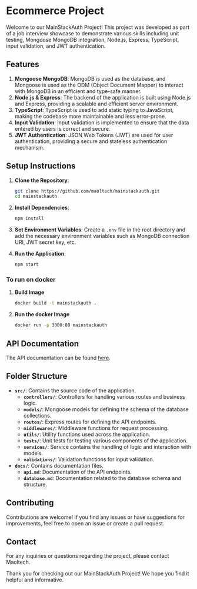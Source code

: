 # Ecommerce Project

Welcome to our MainStackAuth Project! This project was developed as part of a job interview showcase to demonstrate various skills including unit testing, Mongoose MongoDB integration, Node.js, Express, TypeScript, input validation, and JWT authentication.

## Features

1. **Mongoose MongoDB**: MongoDB is used as the database, and Mongoose is used as the ODM (Object Document Mapper) to interact with MongoDB in an efficient and type-safe manner.
2. **Node.js & Express**: The backend of the application is built using Node.js and Express, providing a scalable and efficient server environment.
3. **TypeScript**: TypeScript is used to add static typing to JavaScript, making the codebase more maintainable and less error-prone.
4. **Input Validation**: Input validation is implemented to ensure that the data entered by users is correct and secure.
5. **JWT Authentication**: JSON Web Tokens (JWT) are used for user authentication, providing a secure and stateless authentication mechanism.
<!-- 6. **Wallet Creation**: Users can create wallets to manage their funds securely within the application.
7. **Product Store**: The application includes features for the creation and management of a product store, allowing users to buy and sell products. -->

## Setup Instructions

1. **Clone the Repository**: 
    ```bash
    git clone https://github.com/maoltech/mainstackauth.git
    cd mainstackauth
    ```

2. **Install Dependencies**: 
    ```bash
    npm install
    ```

3. **Set Environment Variables**: 
    Create a `.env` file in the root directory and add the necessary environment variables such as MongoDB connection URI, JWT secret key, etc.

4. **Run the Application**: 
    ```bash
    npm start
    ```

### To run on docker
1. **Build Image**
    ```bash
    docker build -t mainstackauth .
    ```
2. **Run the docker Image**
    ```bash
    docker run -p 3000:80 mainstackauth
    ```

## API Documentation

The API documentation can be found [here](<https://documenter.getpostman.com/view/17573483/2sA35Ba43G>).

## Folder Structure

- **`src/`**: Contains the source code of the application.
  - **`controllers/`**: Controllers for handling various routes and business logic.
  - **`models/`**: Mongoose models for defining the schema of the database collections.
  - **`routes/`**: Express routes for defining the API endpoints.
  - **`middlewares/`**: Middleware functions for request processing.
  - **`utils/`**: Utility functions used across the application.
  - **`tests/`**: Unit tests for testing various components of the application.
  - **`services/`**: Service contains the handling of logic and interaction with models.
  - **`validations/`**: Validation functions for input validation.
- **`docs/`**: Contains documentation files.
  - **`api.md`**: Documentation of the API endpoints.
  - **`database.md`**: Documentation related to the database schema and structure.

## Contributing

Contributions are welcome! If you find any issues or have suggestions for improvements, feel free to open an issue or create a pull request.

## Contact

For any inquiries or questions regarding the project, please contact Maoltech.

Thank you for checking out our MainStackAuth Project! We hope you find it helpful and informative.

